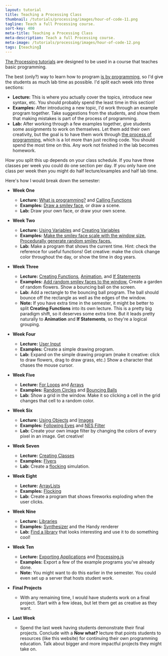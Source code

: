 ```yaml
---
layout: tutorial
title: Teaching a Processing Class
thumbnail: /tutorials/processing/images/hour-of-code-11.png
tagline: Teach a full Processing course.
sort-key: 400
meta-title: Teaching a Processing Class
meta-description: Teach a full Processing course.
meta-image: /tutorials/processing/images/hour-of-code-12.png
tags: [teaching]
---
```


[The Processing tutorials](/tutorials/processing) are designed to be used in a course that teaches basic programming.

The best (only?) way to learn how to program [is by programming](/tutorials/how-to/program), so I'd give the students as much lab time as possible. I'd split each week into three sections:

- **Lecture:** This is where you actually cover the topics, introduce new syntax, etc. You should probably spend the least time in this section!
- **Examples:** After introducing a new topic, I'd work through an example program together. Take suggestions from the students, and show them that making mistakes is part of the process of programming.
- **Lab:** After working through a few examples together, give students some assignments to work on themselves. Let them add their own creativity, but the goal is to have them work through [the process of programming](/tutorials/how-to/program), which is a lot more than just reciting code. You should spend the most time on this. Any work not finished in the lab becomes homework.

How you split this up depends on your class schedule. If you have three classes per week you could do one section per day. If you only have one class per week then you might do half lecture/examples and half lab time.

Here's how I would break down the semester:

- **Week One** 
  - **Lecture:** [What is programming?](/tutorials/processing/what-is-programming) and [Calling Functions](/tutorials/processing/calling-functions)
  - **Examples:** [Draw a smiley face](/examples/processing/calling-functions/smiley-face), or draw a scene.
  - **Lab:** Draw your own face, or draw your own scene.

- **Week Two** 
  - **Lecture:**  [Using Variables](/tutorials/processing/using-variables) and [Creating Variables](/tutorials/processing/creating-variables)
  - **Examples:** [Make the smiley face scale with the window size.](/examples/processing/using-variables/smiley-face) [Procedurally generate random smiley faces.](/examples/processing/creating-variables/random-face)
  - **Lab:** Make a program that shows the current time. Hint: check the reference for useful functions! Get creative: make the clock change color throughout the day, or show the time in dog years.

- **Week Three** 
  - **Lecture:** [Creating Functions](/tutorials/processing/creating-functions), [Animation](/tutorials/processing/animation), and [If Statements](/tutorials/processing/if-statements)
  - **Examples:** [Add random smiley faces to the window.](/examples/processing/creating-functions/random-faces) Create a garden of random flowers. Show a bouncing ball on the screen.
  - **Lab:** Add a rectangle to the bouncing ball program. The ball should bounce off the rectangle as well as the edges of the window.
  -  **Note:** If you have extra time in the semester, it might be better to split **Creating Functions** into its own lecture. This is a pretty big paradigm shift, so it deserves some extra time. But it leads pretty naturally to **Animation** and **If Statements**, so they're a logical grouping.

- **Week Four** 
  - **Lecture:** [User Input](/tutorials/processing/input)
  - **Examples:** Create a simple drawing program.
  - **Lab:** Expand on the simple drawing program (make it creative: click to draw flowers, drag to draw grass, etc.) Show a character that chases the mouse cursor.
  
- **Week Five** 
  - **Lecture:** [For Loops](/tutorials/processing/for-loops) and [Arrays](/tutorials/processing/arrays)
  - **Examples:** [Random Circles](/examples/processing/for-loops/random-circles) and [Bouncing Balls](/examples/processing/arrays/bouncing-balls)
  - **Lab:** Show a grid in the window. Make it so clicking a cell in the grid changes that cell to a random color.
  
- **Week Six** 
  - **Lecture:** [Using Objects](/tutorials/processing/using-objects) and [Images](http://happycoding.io/tutorials/processing/images.html)
  - **Examples:** [Following Eyes](/processing/using-objects/eyes) and [NES Filter](/examples/processing/images/nes-filter)
  - **Lab:** Create your own image filter by changing the colors of every pixel in an image. Get creative!
  
- **Week Seven** 
  - **Lecture:** [Creating Classes](/tutorials/processing/creating-classes)
  - **Examples:** [Flyers](/examples/processing/creating-classes/flyers)
  - **Lab:** Create a [flocking](https://en.wikipedia.org/wiki/Flocking_(behavior)) simulation.
  
- **Week Eight** 
  - **Lecture:** [ArrayLists](/tutorials/processing/arraylists)
  - **Examples:** [Flocking](/examples/processing/arraylists/flocking)
  - **Lab:** Create a program that shows fireworks exploding when the user clicks.
  
- **Week Nine** 
  - **Lecture:** [Libraries](/tutorials/processing/libraries)
  - **Examples:** [Synthesizer](/examples/processing/libraries/random-synthesizer) and the Handy renderer
  - **Lab:** [Find a library](https://processing.org/reference/libraries/) that looks interesting and use it to do something cool!
  
- **Week Ten** 
  - **Lecture:** [Exporting Applications](/tutorials/processing/exporting-applications) and [Processing.js](/tutorials/processing/processing-js)
  - **Examples:** Export a few of the example programs you've already done.
  - **Note:** You might want to do this earlier in the semester. You could even set up a server that hosts student work.
  
- **Final Projects**
  - With any remaining time, I would have students work on a final project. Start with a few ideas, but let them get as creative as they want.
  
- **Last Week** 
  - Spend the last week having students demonstrate their final projects. Conclude with a **Now what?** lecture that points students to resources (like this website) for continuing their own programming education. Talk about bigger and more impactful projects they might take on.
